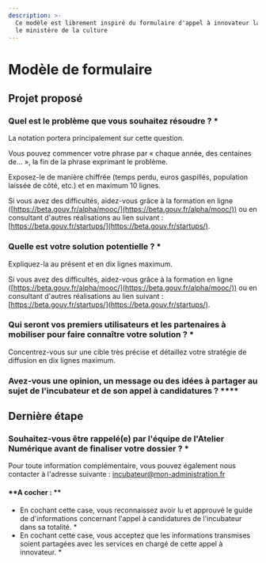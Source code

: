 ```yaml
---
description: >-
  Ce modèle est librement inspiré du formulaire d'appel à innovateur lancé par
  le ministère de la culture
---
```


# Modèle de formulaire

## **Projet proposé**

### **Quel est le problème que vous souhaitez résoudre ? \***

La notation portera principalement sur cette question.

Vous pouvez commencer votre phrase par « chaque année, des centaines de... », la fin de la phrase exprimant le problème. 

Exposez-le de manière chiffrée (temps perdu, euros gaspillés, population laissée de côté, etc.) et en maximum 10 lignes. 

Si vous avez des difficultés, aidez-vous grâce à la formation en ligne ([https://beta.gouv.fr/alpha/mooc/](https://beta.gouv.fr/alpha/mooc/)) ou en consultant d'autres réalisations au lien suivant : [https://beta.gouv.fr/startups/](https://beta.gouv.fr/startups/).

### **Quelle est votre solution potentielle ? \***

Expliquez-la au présent et en dix lignes maximum. 

Si vous avez des difficultés, aidez-vous grâce à la formation en ligne ([https://beta.gouv.fr/alpha/mooc/](https://beta.gouv.fr/alpha/mooc/)) ou en consultant d'autres réalisations au lien suivant : [https://beta.gouv.fr/startups/](https://beta.gouv.fr/startups/).

### **Qui seront vos premiers utilisateurs et les partenaires à mobiliser pour faire connaître votre solution ? \***

Concentrez-vous sur une cible très précise et détaillez votre stratégie de diffusion en dix lignes maximum.

### **Avez-vous une opinion, un message ou des idées à partager au sujet de l'incubateur et de son appel à candidatures ?** ****

## **Dernière étape**

### **Souhaitez-vous être rappelé(e) par l'équipe de l'Atelier Numérique avant de finaliser votre dossier ? \***

Pour toute information complémentaire, vous pouvez également nous contacter à l'adresse suivante : incubateur@mon-administration.fr

#### **A cocher : **

* En cochant cette case, vous reconnaissez avoir lu et approuvé le guide de d'informations concernant l'appel à candidatures de l'incubateur dans sa totalité. \*
* En cochant cette case, vous acceptez que les informations transmises soient partagées avec les services en chargé de cette appel à innovateur. \*
